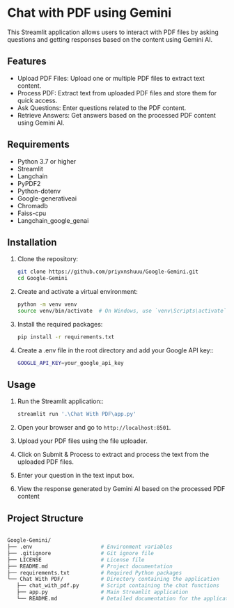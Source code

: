 # Chat with PDF using Gemini

This Streamlit application allows users to interact with PDF files by asking questions and getting responses based on the content using Gemini AI.

## Features
- Upload PDF Files: Upload one or multiple PDF files to extract text content.
- Process PDF: Extract text from uploaded PDF files and store them for quick access.
- Ask Questions: Enter questions related to the PDF content.
- Retrieve Answers: Get answers based on the processed PDF content using Gemini AI.

## Requirements

- Python 3.7 or higher
- Streamlit
- Langchain
- PyPDF2
- Python-dotenv
- Google-generativeai
- Chromadb
- Faiss-cpu
- Langchain_google_genai

## Installation

1. Clone the repository:
   ```bash
   git clone https://github.com/priyxnshuuu/Google-Gemini.git
   cd Google-Gemini

2. Create and activate a virtual environment:
   ```bash
   python -m venv venv
   source venv/bin/activate  # On Windows, use `venv\Scripts\activate`

3. Install the required packages:
   ```bash
   pip install -r requirements.txt

4. Create a .env file in the root directory and add your Google API key::
   ```bash
   GOOGLE_API_KEY=your_google_api_key

## Usage

1. Run the Streamlit application::
   ```bash
   streamlit run '.\Chat With PDF\app.py'

2. Open your browser and go to `http://localhost:8501`.

3. Upload your PDF files using the file uploader.

4. Click on Submit & Process to extract and process the text from the uploaded PDF files.

5. Enter your question in the text input box.

6. View the response generated by Gemini AI based on the processed PDF content

## Project Structure

   ```bash

   Google-Gemini/
   ├── .env                      # Environment variables
   ├── .gitignore                # Git ignore file
   ├── LICENSE                   # License file
   ├── README.md                 # Project documentation
   ├── requirements.txt          # Required Python packages
   └── Chat With PDF/            # Directory containing the application
      ├── chat_with_pdf.py       # Script containing the chat functions
      ├── app.py                 # Main Streamlit application
      └── README.md              # Detailed documentation for the application